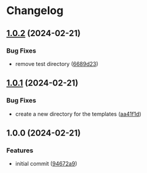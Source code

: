 # Changelog

## [1.0.2](https://github.com/elixir-tools/tableau_new/compare/v1.0.1...v1.0.2) (2024-02-21)


### Bug Fixes

* remove test directory ([6689d23](https://github.com/elixir-tools/tableau_new/commit/6689d23960236a2d6ca5aa793f46bd2e131925c8))

## [1.0.1](https://github.com/elixir-tools/tableau_new/compare/v1.0.0...v1.0.1) (2024-02-21)


### Bug Fixes

* create a new directory for the templates ([aa41f1d](https://github.com/elixir-tools/tableau_new/commit/aa41f1db3037a99e8547ed473aebcede6d467007))

## 1.0.0 (2024-02-21)


### Features

* initial commit ([94672a9](https://github.com/elixir-tools/tableau_new/commit/94672a99732bbc47b70ec42afa453555a4095991))
